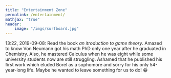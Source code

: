 ```yaml
---
title: "Entertainment Zone"
permalink: /entertainment/
mathjax: "true"
header:
    image: "/imgs/surfboard.jpg"
---
```


13:22, 2019-09-08: Read the book *an itroduction to game theory*. Amazed to know Von Neumann got his math PhD only one year after he graduated in Chemistry. Also, he mastered Calculus when he was eight while some university students now are still struggling. Ashamed that he published his first work which eluded Borel as a sophomore and sorry for his only 54-year-long life. Maybe he wanted to leave something for us to do! :grin:
